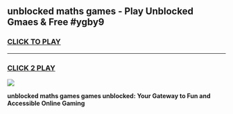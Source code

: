 
## unblocked maths games - Play Unblocked Gmaes & Free #ygby9
<h3>
<a href="https://premium.freeplayer.one?title=unblocked_maths_games&ref=01M">CLICK TO PLAY</a></h3>
<hr>

<h3>
<a href="https://premium.freeplayer.one?title=unblocked_maths_games&ref=01M">CLICK 2 PLAY</a>
  
</h3>

<a href="https://premium.freeplayer.one?title=unblocked_maths_games&ref=01M"><img src="https://clearcache.store/games.png"></a>


**unblocked maths games games unblocked: Your Gateway to Fun and Accessible Online Gaming**
